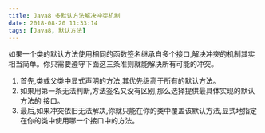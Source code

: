 ```yaml
---
title: Java8 多默认方法解决冲突机制
date: 2018-08-20 11:33:14
tags: [Java8, 默认方法]
---
```


如果一个类的默认方法使用相同的函数签名继承自多个接口,解决冲突的机制其实相当简单。你只需要遵守下面这三条准则就能解决所有可能的冲突。
1. 首先,类或父类中显式声明的方法,其优先级高于所有的默认方法。
2. 如果用第一条无法判断,方法签名又没有区别,那么选择提供最具体实现的默认方法的 接口。
3. 最后,如果冲突依旧无法解决,你就只能在你的类中覆盖该默认方法,显式地指定在你的类中使用哪一个接口中的方法。